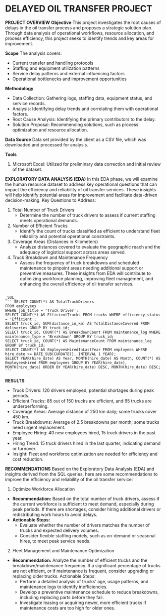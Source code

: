 # DELAYED OIL TRANSFER PROJECT
**PROJECT OVERVIEW**
**Objective**
This project investigates the root causes of delays in the oil transfer process and proposes a strategic solution plan. Through data analysis of operational workflows, resource allocation, and process efficiency, this project seeks to identify trends and key areas for improvement.

**Scope**
The analysis covers:
* Current transfer and handling protocols
* Staffing and equipment utilization patterns
* Service delay patterns and external influencing factors
* Operational bottlenecks and improvement opportunities

**Methodology**
* Data Collection: Gathering logs, staffing data, equipment status, and service records.
* Analysis: Identifying delay trends and correlating them with operational factors.
* Root Cause Analysis: Identifying the primary contributors to the delay.
* Solution Proposal: Recommending solutions, such as process optimization and resource allocation.

**Data Source** 
Data set provided by the client as a CSV file, which was downloaded and processed for analysis.

**Tools**
1. Microsoft Excel: Utilized for preliminary data correction and initial review of the dataset.

**EXPLORATORY DATA ANALYSIS (EDA)** 
In this EDA phase, we will examine the human resource dataset to address key operational questions that can impact the efficiency and reliability of oil transfer services. These insights will help identify potential areas for improvement and facilitate data-driven decision-making. Key Questions to Address:
1. Total Number of Truck Drivers
   * Determine the number of truck drivers to assess if current staffing meets operational demands.
2. Number of Efficient Trucks
   * Identify the count of trucks classified as efficient to understand fleet reliability and potential operational constraints.
3. Coverage Areas (Distances in Kilometers)
   * Analyze distances covered to evaluate the geographic reach and the adequacy of logistical support across areas served.
4. Truck Breakdown and Maintenance Frequency
   * Assess the frequency of truck breakdowns and scheduled maintenance to pinpoint areas needing additional support or preventive measures.
These insights from EDA will contribute to optimizing workforce planning, improving fleet management, and enhancing the overall efficiency of oil transfer services.

```

_SQL_
``` SELECT COUNT(*) AS TotalTruckDrivers
FROM employees
WHERE job_title = 'Truck Driver';
SELECT COUNT(*) AS EfficientTrucks FROM trucks WHERE efficiency_status = 'Efficient';
SELECT truck_id, SUM(distance_in_km) AS TotalDistanceCovered FROM deliveries GROUP BY truck_id;
SELECT truck_id, COUNT(*) AS BreakdownCount FROM maintenance_log WHERE maintenance_type = 'Breakdown' GROUP BY truck_id;
SELECT truck_id, COUNT(*) AS MaintenanceCount FROM maintenance_log GROUP BY truck_id;
SELECT COUNT(*) AS EmployeesHiredInLastYear FROM employees WHERE hire_date >= DATE_SUB(CURDATE(), INTERVAL 1 YEAR);
SELECT YEAR(hire_date) AS Year, MONTH(hire_date) AS Month, COUNT(*) AS EmployeesHired FROM employees GROUP BY YEAR(hire_date), MONTH(hire_date) ORDER BY YEAR(hire_date) DESC, MONTH(hire_date) DESC; ```

```

**RESULTS**
* Truck Drivers: 120 drivers employed, potential shortages during peak periods.
* Efficient Trucks: 85 out of 150 trucks are efficient, and 65 trucks are underperforming.
* Coverage Areas: Average distance of 250 km daily; some trucks cover 450 km.
* Truck Breakdowns: Average of 2.5 breakdowns per month; some trucks need urgent replacement.
* Employee Hiring: 40 new employees hired, 15 truck drivers in the past year.
* Hiring Trend: 15 truck drivers hired in the last quarter, indicating demand or turnover.
* Insight: Fleet and workforce optimization are needed for efficiency and cost reduction.

**RECOMMENDATIONS**
Based on the Exploratory Data Analysis (EDA) and insights derived from the SQL queries, here are some recommendations to improve the efficiency and reliability of the oil transfer service:
1. Optimize Workforce Allocation
  * **Recommendation:** Based on the total number of truck drivers, assess if the current workforce is sufficient to meet demand, especially during peak periods. If there are shortages, consider hiring additional drivers or redistributing work hours to avoid delays.
  * **Actionable Steps:**
      * Evaluate whether the number of drivers matches the number of trucks and expected delivery volumes.
      * Consider flexible staffing models, such as on-demand or seasonal hires, to meet peak service needs.
2. Fleet Management and Maintenance Optimization
  * **Recommendation:** Analyze the number of efficient trucks and the breakdown/maintenance frequency. If a significant percentage of trucks are not efficient, or if maintenance is frequent, consider upgrading or replacing older trucks. Actionable Steps:
      * Perform a detailed analysis of trucks' age, usage patterns, and maintenance logs to identify inefficiencies.
      * Develop a preventive maintenance schedule to reduce breakdowns, including replacing parts before they fail.
      * Investigate leasing or acquiring newer, more efficient trucks if maintenance costs are too high for older ones.
